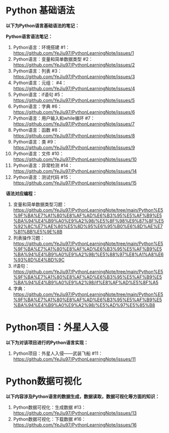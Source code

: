 
# Python 基础语法
**以下为Python语言基础语法的笔记：**

**Python语言语法笔记：**

1. Python语言：环境搭建 #1：https://github.com/YeJiu97/PythonLearningNote/issues/1
2. Python语言：变量和简单数据类型 #2：https://github.com/YeJiu97/PythonLearningNote/issues/2
3. Python语言：列表 #3：https://github.com/YeJiu97/PythonLearningNote/issues/3
4. Python语言：元组： #4：https://github.com/YeJiu97/PythonLearningNote/issues/4
5. Python语言：if语句 #5：https://github.com/YeJiu97/PythonLearningNote/issues/5
6. Python语言：字典 #6：https://github.com/YeJiu97/PythonLearningNote/issues/6
7. Python语言：用户输入和while循环 #7：https://github.com/YeJiu97/PythonLearningNote/issues/7
8. Python语言：函数 #8：https://github.com/YeJiu97/PythonLearningNote/issues/8
9. Python语言：类 #9：https://github.com/YeJiu97/PythonLearningNote/issues/9
10. Python语言：文件 #10：https://github.com/YeJiu97/PythonLearningNote/issues/10
11. Python语言：异常检测 #14：https://github.com/YeJiu97/PythonLearningNote/issues/14
12. Python语言：测试代码 #15：https://github.com/YeJiu97/PythonLearningNote/issues/15

**语法对应编程：**
1. 变量和简单数据类型习题：https://github.com/YeJiu97/PythonLearningNote/tree/main/Python%E5%9F%BA%E7%A1%80%E8%AF%AD%E6%B3%95%E5%AF%B9%E5%BA%94%E4%B9%A0%E9%A2%98/%E5%8F%98%E9%87%8F%E5%92%8C%E7%AE%80%E5%8D%95%E6%95%B0%E6%8D%AE%E7%B1%BB%E5%9E%8B
2. 列表操作习题：https://github.com/YeJiu97/PythonLearningNote/tree/main/Python%E5%9F%BA%E7%A1%80%E8%AF%AD%E6%B3%95%E5%AF%B9%E5%BA%94%E4%B9%A0%E9%A2%98/%E5%88%97%E8%A1%A8%E6%93%8D%E4%BD%9C
3. if语句：https://github.com/YeJiu97/PythonLearningNote/tree/main/Python%E5%9F%BA%E7%A1%80%E8%AF%AD%E6%B3%95%E5%AF%B9%E5%BA%94%E4%B9%A0%E9%A2%98/if%E8%AF%AD%E5%8F%A5
4. 字典：https://github.com/YeJiu97/PythonLearningNote/tree/main/Python%E5%9F%BA%E7%A1%80%E8%AF%AD%E6%B3%95%E5%AF%B9%E5%BA%94%E4%B9%A0%E9%A2%98/%E5%AD%97%E5%85%B8


# Python项目：外星人入侵

**以下为对该项目进行的Python语言实现：**
1. Python项目：外星人入侵——武装飞船 #11：https://github.com/YeJiu97/PythonLearningNote/issues/11



# Python数据可视化

**以下内容涉及Python语言的数据生成，数据读取，数据可视化等方面的知识：**
1. Python数据可视化：生成数据 #13：https://github.com/YeJiu97/PythonLearningNote/issues/13
2. Python数据可视化：下载数据 #16：https://github.com/YeJiu97/PythonLearningNote/issues/16
